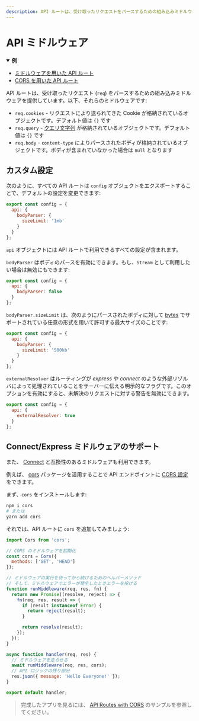 ```yaml
---
description: API ルートは、受け取ったリクエストをパースするための組み込みミドルウェアを提供しています。ここで、詳しく学びましょう。
---
```


# API ミドルウェア

<details open>
  <summary><b>例</b></summary>
  <ul>
    <li><a href="https://github.com/vercel/next.js/tree/canary/examples/api-routes-middleware">ミドルウェアを用いた API ルート</a></li>
    <li><a href="https://github.com/vercel/next.js/tree/canary/examples/api-routes-cors">CORS を用いた API ルート</a></li>
  </ul>
</details>

API ルートは、受け取ったリクエスト (`req`) をパースするための組み込みミドルウェアを提供しています。以下、それらのミドルウェアです:

- `req.cookies` - リクエストにより送られてきた Cookie が格納されているオブジェクトです。デフォルト値は `{}` です
- `req.query` - [クエリ文字列](https://en.wikipedia.org/wiki/Query_string) が格納されているオブジェクトです。デフォルト値は `{}` です
- `req.body` - `content-type` によりパースされたボディが格納されているオブジェクトです。ボディが含まれていなかった場合は `null` となります

## カスタム設定

次のように、すべての API ルートは `config` オブジェクトをエクスポートすることで、デフォルトの設定を変更できます:

```js
export const config = {
  api: {
    bodyParser: {
      sizeLimit: '1mb'
    }
  }
};
```

`api` オブジェクトには API ルートで利用できるすべての設定が含まれます。

`bodyParser` はボディのパースを有効にできます。もし、`Stream` として利用したい場合は無効にもできます:

```js
export const config = {
  api: {
    bodyParser: false
  }
};
```

`bodyParser.sizeLimit` は、次のようにパースされたボディに対して [bytes](https://github.com/visionmedia/bytes.js) でサポートされている任意の形式を用いて許可する最大サイズのことです:

```js
export const config = {
  api: {
    bodyParser: {
      sizeLimit: '500kb'
    }
  }
};
```

`externalResolver` はルーティングが _express_ や _connect_ のような外部リゾルバによって処理されていることをサーバーに伝える明示的なフラグです。このオプションを有効にすると、未解決のリクエストに対する警告を無効にできます。

```js
export const config = {
  api: {
    externalResolver: true
  }
};
```

## Connect/Express ミドルウェアのサポート

また、 [Connect](https://github.com/senchalabs/connect) と互換性のあるミドルウェアも利用できます。

例えば、 [cors](https://www.npmjs.com/package/cors) パッケージを活用することで API エンドポイントに [CORS 設定](https://developer.mozilla.org/ja/docs/Web/HTTP/CORS) をできます。

まず、`cors` をインストールします:

```bash
npm i cors
# または
yarn add cors
```

それでは、API ルートに `cors` を追加してみましょう:

```js
import Cors from 'cors';

// CORS のミドルウェアを初期化
const cors = Cors({
  methods: ['GET', 'HEAD']
});

// ミドルウェアの実行を待ってから続けるためのヘルパーメソッド
// そして、ミドルウェアでエラーが発生したときエラーを投げる
function runMiddleware(req, res, fn) {
  return new Promise((resolve, reject) => {
    fn(req, res, result => {
      if (result instanceof Error) {
        return reject(result);
      }

      return resolve(result);
    });
  });
}

async function handler(req, res) {
  // ミドルウェアを走らせる
  await runMiddleware(req, res, cors);
  // API ロジックの残り部分
  res.json({ message: 'Hello Everyone!' });
}

export default handler;
```

> 完成したアプリを見るには、 [API Routes with CORS](https://github.com/zeit/next.js/tree/canary/examples/api-routes-cors) のサンプルを参照してください。
